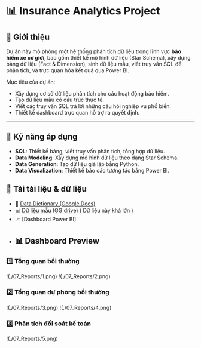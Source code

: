 # 📊 Insurance Analytics Project

## 📝 Giới thiệu
Dự án này mô phỏng một hệ thống phân tích dữ liệu trong lĩnh vực **bảo hiểm xe cơ giới**, bao gồm thiết kế mô hình dữ liệu (Star Schema), xây dựng bảng dữ liệu (Fact & Dimension), sinh dữ liệu mẫu, viết truy vấn SQL để phân tích, và trực quan hóa kết quả qua Power BI.

Mục tiêu của dự án:
- Xây dựng cơ sở dữ liệu phân tích cho các hoạt động bảo hiểm.
- Tạo dữ liệu mẫu có cấu trúc thực tế.
- Viết các truy vấn SQL trả lời những câu hỏi nghiệp vụ phổ biến.
- Thiết kế dashboard trực quan hỗ trợ ra quyết định.

---

## 🧠 Kỹ năng áp dụng
- **SQL**: Thiết kế bảng, viết truy vấn phân tích, tổng hợp dữ liệu.  
- **Data Modeling**: Xây dựng mô hình dữ liệu theo dạng Star Schema.  
- **Data Generation**: Tạo dữ liệu giả lập bằng Python.  
- **Data Visualization**: Thiết kế báo cáo tương tác bằng Power BI.  

## 📂 Tải tài liệu & dữ liệu

- 📑 [Data Dictionary (Google Docs)](https://docs.google.com/spreadsheets/d/18_tjiJxNv2Y84GqxbYNa-oJivV-1WsrBNAXT4BZi0Mc/edit?usp=sharing)
- 📊 [Dữ liệu mẫu (GG drive)](https://docs.google.com/spreadsheets/d/1bPzSEV51qFgN6S6sJJpqZS4MuKGjW8m8/edit?usp=sharing&ouid=115040697668877238562&rtpof=true&sd=true) ( Dữ liệu này khá lớn )
- 📈 [Dashboard Power BI]
- ## 📊 Dashboard Preview

### 1️⃣ Tổng quan bồi thường
!(./07_Reports/1.png)
!(./07_Reports/2.png)

### 2️⃣ Tổng quan dự phòng bồi thường
!(./07_Reports/3.png)
!(./07_Reports/4.png)

### 3️⃣ Phân tích đối soát kế toán
!(./07_Reports/5.png)



